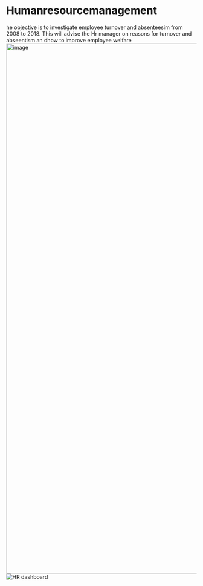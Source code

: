 # Humanresourcemanagement
he objective is to investigate employee turnover and absenteesim from 2008 to 2018. This will advise the Hr manager on reasons for turnover and abseentism an dhow to improve employee welfare
<img width="1403" alt="image" src="https://user-images.githubusercontent.com/113790166/201503053-c7ae40db-3e18-4a02-b952-2d900b424c78.png">
![HR dashboard](https://user-images.githubusercontent.com/113790166/201503063-f7a34d6c-289d-4b5a-ad72-bc4871825f16.png)
